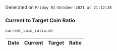 Generated on `Friday 01-October-2021 at 21:12:28`

### Current to Target Coin Ratio
`current_coin_ratio.sh`

Date|Current|Target|Ratio
---|---|---|---
